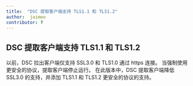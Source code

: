 ```yaml
---
title:  "DSC 提取客户端支持 TLS1.1 和 TLS1.2"
author:  jaimeo
contributor: ?
---
```


## DSC 提取客户端支持 TLS1.1 和 TLS1.2 
以前，DSC 拉出客户端仅支持 SSL3.0 和 TLS1.0 通过 https 连接。 当强制使用更安全的协议，提取客户端停止运行。 在此版本中，DSC 提取客户端降低 SSL3.0 的支持，并添加 TLS1.1 和 TLS1.2 更安全的协议的支持。  
